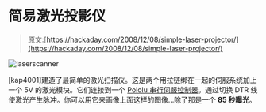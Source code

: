 # 简易激光投影仪

> 原文:[https://hackaday.com/2008/12/08/simple-laser-projector/](https://hackaday.com/2008/12/08/simple-laser-projector/)

![laserscanner](../Images/3d0d30b408ea2b32d724a31334a2cbff.png "laserscanner")

[kap4001]建造了最简单的激光扫描仪。这是两个用拉链绑在一起的伺服系统加上一个 5V 的激光模块。它们连接到一个 [Pololu 串行伺服控制器](http://www.pololu.com/catalog/product/728)。通过切换 DTR 线使激光产生脉冲。你可以用它来画像上面这样的图像…除了那是一个 **85 秒曝光**。